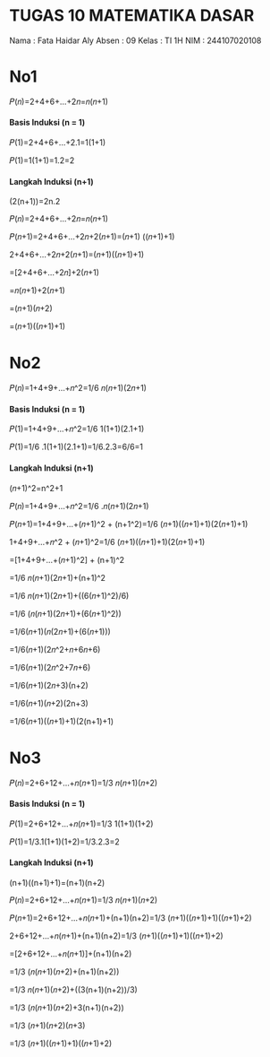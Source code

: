 # TUGAS 10 MATEMATIKA DASAR
Nama : Fata Haidar Aly
Absen : 09
Kelas : TI 1H
NIM : 244107020108

# No1
𝑃(𝑛)=2+4+6+…+2𝑛=𝑛(𝑛+1)
#### Basis Induksi (n = 1)
𝑃(1)=2+4+6+…+2.1=1(1+1)

𝑃(1)=1(1+1)=1.2=2
#### Langkah Induksi (n+1)
(2(n+1))=2n.2

𝑃(𝑛)=2+4+6+…+2𝑛=𝑛(𝑛+1)

𝑃(𝑛+1)=2+4+6+…+2𝑛+2(𝑛+1)=(𝑛+1)
((𝑛+1)+1)

2+4+6+…+2𝑛+2(𝑛+1)=(𝑛+1)((𝑛+1)+1)

=[2+4+6+…+2𝑛]+2(𝑛+1)

=𝑛(𝑛+1)+2(𝑛+1)

=(𝑛+1)(𝑛+2)

=(𝑛+1)((𝑛+1)+1)


# No2

𝑃(𝑛)=1+4+9+…+𝑛^2=1/6 𝑛(𝑛+1)(2𝑛+1)

#### Basis Induksi (n = 1)
𝑃(1)=1+4+9+…+𝑛^2=1/6 1(1+1)(2.1+1)

𝑃(1)=1/6 .1(1+1)(2.1+1)=1/6.2.3=6/6=1
#### Langkah Induksi (n+1)
(𝑛+1)^2=n^2+1

𝑃(𝑛)=1+4+9+…+𝑛^2=1/6 .𝑛(𝑛+1)(2𝑛+1)

𝑃(𝑛+1)=1+4+9+…+(𝑛+1)^2 + (n+1^2)=1/6 (𝑛+1)((𝑛+1)+1)(2(𝑛+1)+1)

1+4+9+…+𝑛^2 + (𝑛+1)^2=1/6 (𝑛+1)((𝑛+1)+1)(2(𝑛+1)+1)

=[1+4+9+…+(𝑛+1)^2] + (n+1)^2 

=1/6 𝑛(𝑛+1)(2𝑛+1)+(n+1)^2 

=1/6 𝑛(𝑛+1)(2𝑛+1)+((6(𝑛+1)^2)/6)

=1/6 (𝑛(𝑛+1)(2𝑛+1)+(6(𝑛+1)^2))

=1/6(𝑛+1)(𝑛(2𝑛+1)+(6(𝑛+1)))

=1/6(𝑛+1)(2𝑛^2+𝑛+6𝑛+6)

=1/6(𝑛+1)(2𝑛^2+7𝑛+6)

=1/6(𝑛+1)(2𝑛+3)(n+2)

=1/6(𝑛+1)(𝑛+2)(2n+3)

=1/6(𝑛+1)((𝑛+1)+1)(2(n+1)+1)

# No3
𝑃(𝑛)=2+6+12+…+𝑛(𝑛+1)=1/3 𝑛(𝑛+1)(𝑛+2)

#### Basis Induksi (n = 1)
𝑃(1)=2+6+12+…+𝑛(𝑛+1)=1/3 1(1+1)(1+2)

𝑃(1)=1/3.1(1+1)(1+2)=1/3.2.3=2
#### Langkah Induksi (n+1)
(n+1)((n+1)+1)=(n+1)(n+2)

𝑃(𝑛)=2+6+12+…+𝑛(𝑛+1)=1/3 𝑛(𝑛+1)(𝑛+2)

𝑃(𝑛+1)=2+6+12+…+𝑛(𝑛+1)+(n+1)(n+2)=1/3 (𝑛+1)((𝑛+1)+1)((𝑛+1)+2)

2+6+12+…+𝑛(𝑛+1)+(n+1)(n+2)=1/3 (𝑛+1)((𝑛+1)+1)((𝑛+1)+2)

=[2+6+12+…+𝑛(𝑛+1)]+(n+1)(n+2)

=1/3 (𝑛(𝑛+1)(𝑛+2)+(n+1)(n+2))

=1/3 𝑛(𝑛+1)(𝑛+2)+((3(n+1)(n+2))/3)

=1/3 (𝑛(𝑛+1)(𝑛+2)+3(n+1)(n+2))

=1/3 (𝑛+1)(𝑛+2)(𝑛+3)

=1/3 (𝑛+1)((𝑛+1)+1)((𝑛+1)+2)
